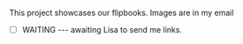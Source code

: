 

This project showcases our flipbooks. 
Images are in my email

- [ ] WAITING --- awaiting Lisa to send me links.
